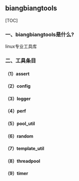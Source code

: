 ## biangbiangtools

[TOC]



### 一、biangbiangtools是什么?

linux专业工具库



### 二、工具条目

#### （1）assert

#### （2）config

#### （3）logger

#### （4）perf

#### （5）pool_util

#### （6）random

#### （7）template_util

#### （8）threadpool

#### （9）timer
